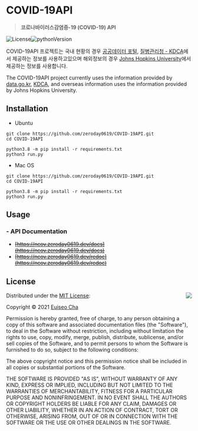 # COVID-19API

> **코로나바이러스감염증-19 (COVID-19) API**

![License](https://img.shields.io/badge/License-MIT-blue)![pythonVersion](https://img.shields.io/badge/python-v3.8-blue)

COVID-19API 프로젝트는 국내 현황의 경우 [공공데이터 포털](https://www.data.go.kr/), [질병관리청 - KDCA](https://dca.go.kr)에서 제공하는 정보를 사용하고있으며 해외정보의 경우 [Johns Hopkins University](https://coronavirus.jhu.edu/map.html)에서 제공하는 정보를 사용합니다.

The COVID-19API project currently uses the information provided by [data.go.kr](https://www.data.go.kr/), [KDCA](https://kdca.go.kr), and overseas information uses the information provided by Johns Hopkins University.

## Installation

- Ubuntu

```shell
git clone https://github.com/zeroday0619/COVID-19API.git
cd COVID-19API
```

```shell
python3.8 -m pip install -r requirements.txt
python3 run.py
```

- Mac OS
```shell
git clone https://github.com/zeroday0619/COVID-19API.git
cd COVID-19API
```

```shell
python3.8 -m pip install -r requirements.txt
python3 run.py
```

## Usage

### - API Documentation

- ~~[https://ncov.zeroday0619.dev/docs](https://ncov.zeroday0619.dev/docs)~~
- ~~[https://ncov.zeroday0619.dev/redoc](https://ncov.zeroday0619.dev/redoc)~~

## License

<img align="right" src="https://opensource.org/trademarks/opensource/OSI-Approved-License-100x137.png">

Distributed under the [MIT License](LICENSE):

Copyright © 2021 [Euiseo Cha](https://github.com/zeroday0619)

Permission is hereby granted, free of charge, to any person obtaining a copy
of this software and associated documentation files (the "Software"), to deal
in the Software without restriction, including without limitation the rights
to use, copy, modify, merge, publish, distribute, sublicense, and/or sell
copies of the Software, and to permit persons to whom the Software is
furnished to do so, subject to the following conditions:

The above copyright notice and this permission notice shall be included in all
copies or substantial portions of the Software.

THE SOFTWARE IS PROVIDED "AS IS", WITHOUT WARRANTY OF ANY KIND, EXPRESS OR
IMPLIED, INCLUDING BUT NOT LIMITED TO THE WARRANTIES OF MERCHANTABILITY,
FITNESS FOR A PARTICULAR PURPOSE AND NONINFRINGEMENT. IN NO EVENT SHALL THE
AUTHORS OR COPYRIGHT HOLDERS BE LIABLE FOR ANY CLAIM, DAMAGES OR OTHER
LIABILITY, WHETHER IN AN ACTION OF CONTRACT, TORT OR OTHERWISE, ARISING FROM,
OUT OF OR IN CONNECTION WITH THE SOFTWARE OR THE USE OR OTHER DEALINGS IN THE
SOFTWARE.